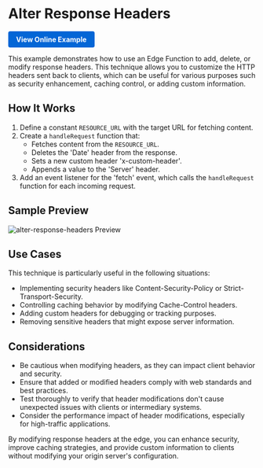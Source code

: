 # Alter Response Headers

<a href="https://edgeone.ai/developer/examples/hub-modifyingaresponseheader" style="display: inline-block; background-color: #0366d6; color: white; padding: 8px 16px; text-decoration: none; border-radius: 4px; font-weight: bold;">View Online Example</a>

This example demonstrates how to use an Edge Function to add, delete, or modify response headers. This technique allows you to customize the HTTP headers sent back to clients, which can be useful for various purposes such as security enhancement, caching control, or adding custom information.

## How It Works

1. Define a constant `RESOURCE_URL` with the target URL for fetching content.
2. Create a `handleRequest` function that:
   - Fetches content from the `RESOURCE_URL`.
   - Deletes the 'Date' header from the response.
   - Sets a new custom header 'x-custom-header'.
   - Appends a value to the 'Server' header.
3. Add an event listener for the 'fetch' event, which calls the `handleRequest` function for each incoming request.

## Sample Preview

![alter-response-headers Preview](../assets/images/alter-response-headers.avif)

## Use Cases

This technique is particularly useful in the following situations:

- Implementing security headers like Content-Security-Policy or Strict-Transport-Security.
- Controlling caching behavior by modifying Cache-Control headers.
- Adding custom headers for debugging or tracking purposes.
- Removing sensitive headers that might expose server information.

## Considerations

- Be cautious when modifying headers, as they can impact client behavior and security.
- Ensure that added or modified headers comply with web standards and best practices.
- Test thoroughly to verify that header modifications don't cause unexpected issues with clients or intermediary systems.
- Consider the performance impact of header modifications, especially for high-traffic applications.

By modifying response headers at the edge, you can enhance security, improve caching strategies, and provide custom information to clients without modifying your origin server's configuration.

